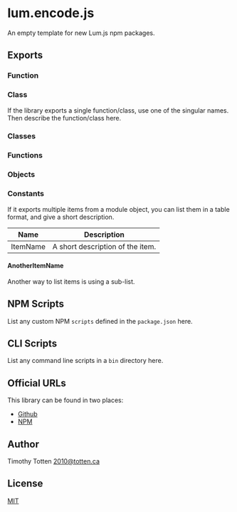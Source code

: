 # lum.encode.js

An empty template for new Lum.js npm packages.

## Exports

### Function
### Class

If the library exports a single function/class, use one of the singular names.
Then describe the function/class here.

### Classes
### Functions
### Objects
### Constants

If it exports multiple items from a module object, you can list them in a
table format, and give a short description.

| Name                 | Description                                          |
| -------------------- | ---------------------------------------------------- |
| ItemName             | A short description of the item.                     | 

#### AnotherItemName

Another way to list items is using a sub-list.

## NPM Scripts

List any custom NPM `scripts` defined in the `package.json` here.

## CLI Scripts

List any command line scripts in a `bin` directory here.

## Official URLs

This library can be found in two places:

 * [Github](https://github.com/supernovus/lum.encode.js)
 * [NPM](https://www.npmjs.com/package/@lumjs/encode)

## Author

Timothy Totten <2010@totten.ca>

## License

[MIT](https://spdx.org/licenses/MIT.html)
